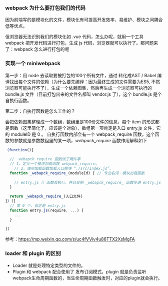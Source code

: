 ### webpack 为什么要打包我们的代码

因为前端写的是模块化的文件，模块化有可提高开发效率、易维护、模块之间耦合低等优点。

但浏览器无法识别我们的模块化如 .vue 代码，怎么办呢，就用一个工具 webpack 把开发代码进行打包，生成 js 代码，浏览器就可以执行了。那问题来了：webpack 怎么进行打包的呢



### 实现一个 miniwebpack

第一步：用 node 去读取要被打包的100个所有文件，通过 转化成AST / Babel 编译找出每个文件的依赖（为什么要先编译：因为最终生成的文件需要为ES5, 不然浏览器可能执行不了），生成一个依赖图集，然后再生成一个浏览器可执行的 bundle.js 文件（目前打包出来的文件名都叫 vendor.js 了），这个 bundle.js 是个自执行函数。



第二步：自执行函数是怎么工作的？

会把依赖图集整理成一个数组，数组里是100份文件的信息，每个 item 的形式都是函数（这里简化了，应该是个对象），数组第一项肯定是入口 entry.js 文件，它的 moduleID 是 0 。  自执行函数内部会有一个 webpack_require 函数，这个函数的参数就是参数数组里的某一项，_webpack_require_ 函数作用解释如下

```js
（function(){
  
  // _webapck_require_函数做了两件事
  // 1、定义一个模块加载函数 webpack_require。
	// 2、使用加载函数加载入口模块 “./src/index.js”。
  function _webapck_require_(moduleId) { // 专业名词：模块加载函数
    
    // entry.js（）函数会执行，并且会把 _webapck_require_ 函数传进 entry.js 函数, 当遇到 import 的时候，再 执行_webapck_require_（被import的文件的moduleId），依次执行下去，就会从 entry.js 文件开始并且执行完所有依赖文件，即 bundle.js 参数里的所有文件被执行
  }
    
  return _webapck_require_(入口文件)
}）([
  // 第 0 个，肯定是 entry.js
  function entry.js(require, ...) {
    ...
  }
  
])
```



参考：https://mp.weixin.qq.com/s/uc4fVViv4u86TTX2XsMgFA

### loader 和 plugin 的区别

- Loader 就是处理特定类型的文件的。
- Plugin 和 webpack 配合使用了 发布订阅模式，plugin 就是负责监听webpack生命周期函数的，当生命周期函数触发时，对应的plugin就会执行。